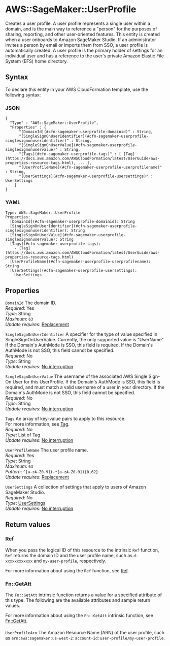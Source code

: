 # AWS::SageMaker::UserProfile<a name="aws-resource-sagemaker-userprofile"></a>

Creates a user profile\. A user profile represents a single user within a domain, and is the main way to reference a "person" for the purposes of sharing, reporting, and other user\-oriented features\. This entity is created when a user onboards to Amazon SageMaker Studio\. If an administrator invites a person by email or imports them from SSO, a user profile is automatically created\. A user profile is the primary holder of settings for an individual user and has a reference to the user's private Amazon Elastic File System \(EFS\) home directory\. 

## Syntax<a name="aws-resource-sagemaker-userprofile-syntax"></a>

To declare this entity in your AWS CloudFormation template, use the following syntax:

### JSON<a name="aws-resource-sagemaker-userprofile-syntax.json"></a>

```
{
  "Type" : "AWS::SageMaker::UserProfile",
  "Properties" : {
      "[DomainId](#cfn-sagemaker-userprofile-domainid)" : String,
      "[SingleSignOnUserIdentifier](#cfn-sagemaker-userprofile-singlesignonuseridentifier)" : String,
      "[SingleSignOnUserValue](#cfn-sagemaker-userprofile-singlesignonuservalue)" : String,
      "[Tags](#cfn-sagemaker-userprofile-tags)" : [ [Tag](https://docs.aws.amazon.com/AWSCloudFormation/latest/UserGuide/aws-properties-resource-tags.html), ... ],
      "[UserProfileName](#cfn-sagemaker-userprofile-userprofilename)" : String,
      "[UserSettings](#cfn-sagemaker-userprofile-usersettings)" : UserSettings
    }
}
```

### YAML<a name="aws-resource-sagemaker-userprofile-syntax.yaml"></a>

```
Type: AWS::SageMaker::UserProfile
Properties: 
  [DomainId](#cfn-sagemaker-userprofile-domainid): String
  [SingleSignOnUserIdentifier](#cfn-sagemaker-userprofile-singlesignonuseridentifier): String
  [SingleSignOnUserValue](#cfn-sagemaker-userprofile-singlesignonuservalue): String
  [Tags](#cfn-sagemaker-userprofile-tags): 
    - [Tag](https://docs.aws.amazon.com/AWSCloudFormation/latest/UserGuide/aws-properties-resource-tags.html)
  [UserProfileName](#cfn-sagemaker-userprofile-userprofilename): String
  [UserSettings](#cfn-sagemaker-userprofile-usersettings): 
    UserSettings
```

## Properties<a name="aws-resource-sagemaker-userprofile-properties"></a>

`DomainId`  <a name="cfn-sagemaker-userprofile-domainid"></a>
The domain ID\.  
*Required*: Yes  
*Type*: String  
*Maximum*: `63`  
*Update requires*: [Replacement](https://docs.aws.amazon.com/AWSCloudFormation/latest/UserGuide/using-cfn-updating-stacks-update-behaviors.html#update-replacement)

`SingleSignOnUserIdentifier`  <a name="cfn-sagemaker-userprofile-singlesignonuseridentifier"></a>
A specifier for the type of value specified in SingleSignOnUserValue\. Currently, the only supported value is "UserName"\. If the Domain's AuthMode is SSO, this field is required\. If the Domain's AuthMode is not SSO, this field cannot be specified\.  
*Required*: No  
*Type*: String  
*Update requires*: [No interruption](https://docs.aws.amazon.com/AWSCloudFormation/latest/UserGuide/using-cfn-updating-stacks-update-behaviors.html#update-no-interrupt)

`SingleSignOnUserValue`  <a name="cfn-sagemaker-userprofile-singlesignonuservalue"></a>
The username of the associated AWS Single Sign\-On User for this UserProfile\. If the Domain's AuthMode is SSO, this field is required, and must match a valid username of a user in your directory\. If the Domain's AuthMode is not SSO, this field cannot be specified\.  
*Required*: No  
*Type*: String  
*Update requires*: [No interruption](https://docs.aws.amazon.com/AWSCloudFormation/latest/UserGuide/using-cfn-updating-stacks-update-behaviors.html#update-no-interrupt)

`Tags`  <a name="cfn-sagemaker-userprofile-tags"></a>
An array of key\-value pairs to apply to this resource\.  
For more information, see [Tag](https://docs.aws.amazon.com/AWSCloudFormation/latest/UserGuide/aws-properties-resource-tags.html)\.  
*Required*: No  
*Type*: List of [Tag](https://docs.aws.amazon.com/AWSCloudFormation/latest/UserGuide/aws-properties-resource-tags.html)  
*Update requires*: [No interruption](https://docs.aws.amazon.com/AWSCloudFormation/latest/UserGuide/using-cfn-updating-stacks-update-behaviors.html#update-no-interrupt)

`UserProfileName`  <a name="cfn-sagemaker-userprofile-userprofilename"></a>
The user profile name\.  
*Required*: Yes  
*Type*: String  
*Maximum*: `63`  
*Pattern*: `^[a-zA-Z0-9](-*[a-zA-Z0-9]){0,62}`  
*Update requires*: [Replacement](https://docs.aws.amazon.com/AWSCloudFormation/latest/UserGuide/using-cfn-updating-stacks-update-behaviors.html#update-replacement)

`UserSettings`  <a name="cfn-sagemaker-userprofile-usersettings"></a>
A collection of settings that apply to users of Amazon SageMaker Studio\.  
*Required*: No  
*Type*: [UserSettings](aws-properties-sagemaker-userprofile-usersettings.md)  
*Update requires*: [No interruption](https://docs.aws.amazon.com/AWSCloudFormation/latest/UserGuide/using-cfn-updating-stacks-update-behaviors.html#update-no-interrupt)

## Return values<a name="aws-resource-sagemaker-userprofile-return-values"></a>

### Ref<a name="aws-resource-sagemaker-userprofile-return-values-ref"></a>

When you pass the logical ID of this resource to the intrinsic `Ref` function, `Ref` returns the domain ID and the user profile name, such as `d-xxxxxxxxxxxx` and `my-user-profile`, respectively\.

For more information about using the `Ref` function, see [Ref](https://docs.aws.amazon.com/AWSCloudFormation/latest/UserGuide/intrinsic-function-reference-ref.html)\.

### Fn::GetAtt<a name="aws-resource-sagemaker-userprofile-return-values-fn--getatt"></a>

The `Fn::GetAtt` intrinsic function returns a value for a specified attribute of this type\. The following are the available attributes and sample return values\.

For more information about using the `Fn::GetAtt` intrinsic function, see [Fn::GetAtt](https://docs.aws.amazon.com/AWSCloudFormation/latest/UserGuide/intrinsic-function-reference-getatt.html)\.

#### <a name="aws-resource-sagemaker-userprofile-return-values-fn--getatt-fn--getatt"></a>

`UserProfileArn`  <a name="UserProfileArn-fn::getatt"></a>
The Amazon Resource Name \(ARN\) of the user profile, such as `arn:aws:sagemaker:us-west-2:account-id:user-profile/my-user-profile`\.